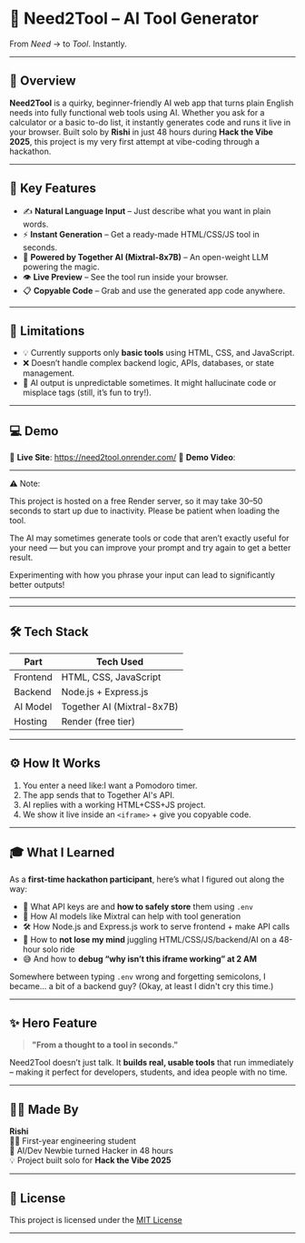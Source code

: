 # 🧠 Need2Tool – AI Tool Generator  
From *Need* → to *Tool*. Instantly.

---

## 🚀 Overview

**Need2Tool** is a quirky, beginner-friendly AI web app that turns plain English needs into fully functional web tools using AI. Whether you ask for a calculator or a basic to-do list, it instantly generates code and runs it live in your browser.
Built solo by **Rishi** in just 48 hours during **Hack the Vibe 2025**, this project is my very first attempt at vibe-coding through a hackathon.

---

## 🎯 Key Features

- ✍️ **Natural Language Input** – Just describe what you want in plain words.
- ⚡ **Instant Generation** – Get a ready-made HTML/CSS/JS tool in seconds.
- 🧠 **Powered by Together AI (Mixtral-8x7B)** – An open-weight LLM powering the magic.
- 👁 **Live Preview** – See the tool run inside your browser.
- 📋 **Copyable Code** – Grab and use the generated app code anywhere.

---

## 🧪 Limitations

- 💡 Currently supports only **basic tools** using HTML, CSS, and JavaScript.
- ❌ Doesn’t handle complex backend logic, APIs, databases, or state management.
- 🤖 AI output is unpredictable sometimes. It might hallucinate code or misplace tags (still, it’s fun to try!).

---

## 💻 Demo

🔗 **Live Site**: https://need2tool.onrender.com/ 
🎥 **Demo Video**:

---

⚠️ Note:

This project is hosted on a free Render server, so it may take 30–50 seconds to start up due to inactivity. Please be patient when loading the tool.

The AI may sometimes generate tools or code that aren’t exactly useful for your need — but you can improve your prompt and try again to get a better result.

Experimenting with how you phrase your input can lead to significantly better outputs!

---

<!-- ## 📸 Screenshots

> Add 2–3 screenshots here:
- Landing Page
- Tool input/output UI
- Live preview of generated tool -->

---

## 🛠 Tech Stack

| Part        | Tech Used                |
|-------------|--------------------------|
| Frontend    | HTML, CSS, JavaScript    |
| Backend     | Node.js + Express.js     |
| AI Model    | Together AI (Mixtral-8x7B) |
| Hosting     | Render (free tier)       |

---

## ⚙️ How It Works

1. You enter a need like:I want a Pomodoro timer.
2. The app sends that to Together AI's API.
3. AI replies with a working HTML+CSS+JS project.
4. We show it live inside an `<iframe>` + give you copyable code.

---

## 🎓 What I Learned

As a **first-time hackathon participant**, here’s what I figured out along the way:

- 🔑 What API keys are and **how to safely store** them using `.env`
- 🧠 How AI models like Mixtral can help with tool generation
- 🛠 How Node.js and Express.js work to serve frontend + make API calls
- 🤯 How to **not lose my mind** juggling HTML/CSS/JS/backend/AI on a 48-hour solo ride
- 😅 And how to **debug “why isn’t this iframe working” at 2 AM**

Somewhere between typing `.env` wrong and forgetting semicolons, I became... a bit of a backend guy? (Okay, at least I didn't cry this time.)

---

## ✨ Hero Feature

> **"From a thought to a tool in seconds."**

Need2Tool doesn’t just talk. It **builds real, usable tools** that run immediately – making it perfect for developers, students, and idea people with no time.

---

## 👨‍💻 Made By

**Rishi**  
🧑‍🎓 First-year engineering student  
🧠 AI/Dev Newbie turned Hacker in 48 hours  
💡 Project built solo for **Hack the Vibe 2025**

---

## 📄 License

This project is licensed under the [MIT License](https://choosealicense.com/licenses/mit/)

---


